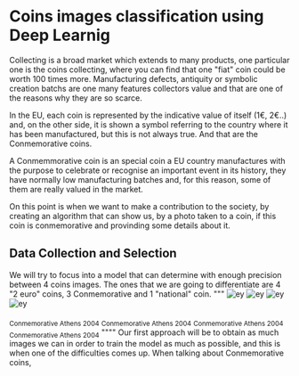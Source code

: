 # Coins images classification using Deep Learnig


Collecting is a broad market which extends to many products, one particular one is the coins collecting, where you can find that one "fiat" coin could be worth 100 times more. Manufacturing defects, antiquity or symbolic creation batchs are one many features collectors value and that are one of the reasons why they are so scarce. 

In the EU, each coin is represented by the indicative value of itself (1€, 2€..) and, on the other side, it is shown a symbol referring to the country where it has been manufactured, but this is not always true. And that are the Conmemorative coins.

A Conmemmorative coin is an special coin a EU country manufactures with the purpose to celebrate or recognise an important event in its history, they have normally low manufacturing batches and, for this reason, some of them are really valued in the market.

On this point is when we want to make a contribution to the society, by creating an algorithm that can show us, by a photo taken to a coin, if this coin is conmemorative and provinding some details about it.

## Data Collection and Selection

We will try to focus into a model that can determine with enough precision between 4 coins images. The ones that we are going to differentiate are 4 "2 euro" coins, 3 Conmemorative and 1 "national" coin.
"""
![ey](https://raw.githubusercontent.com/NotCorrectlyDonated/Learning_Deeply_about_currencies/main/coin%20types/Atenas0%20(78).jpg) ![ey](https://raw.githubusercontent.com/NotCorrectlyDonated/Learning_Deeply_about_currencies/main/coin%20types/Francia0%20(2).jpg) ![ey](https://raw.githubusercontent.com/NotCorrectlyDonated/Learning_Deeply_about_currencies/main/coin%20types/image005.jpg) ![ey](https://raw.githubusercontent.com/NotCorrectlyDonated/Learning_Deeply_about_currencies/main/coin%20types/image007.jpg) 

<sub>Conmemorative Athens 2004</sub> <sub>Conmemorative Athens 2004</sub> <sub>Conmemorative Athens 2004</sub> <sub>Conmemorative Athens 2004</sub>
""""
Our first approach will be to obtain as much images we can in order to train the model as much as possible, and this is when one of the difficulties comes up. When talking about Conmemorative coins,




